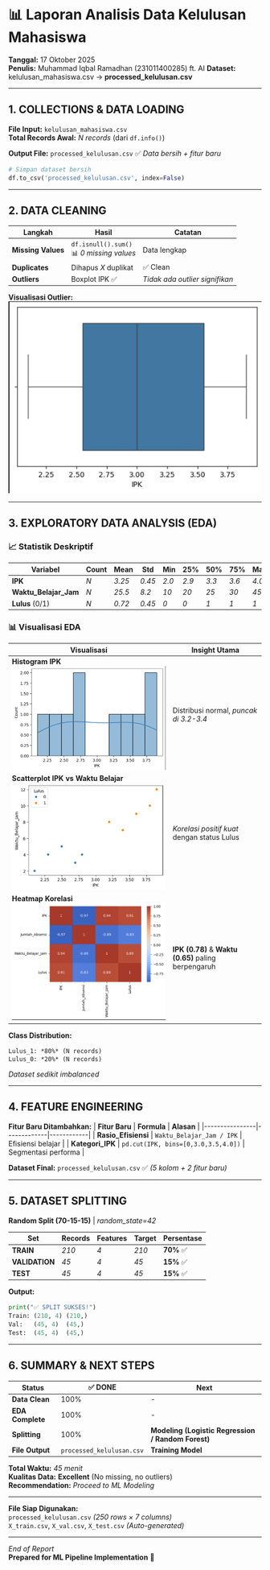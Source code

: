 # 📊 Laporan Analisis Data Kelulusan Mahasiswa

**Tanggal:** 17 Oktober 2025  
**Penulis:** Muhammad Iqbal Ramadhan (231011400285) ft. AI
**Dataset:** kelulusan_mahasiswa.csv → **processed_kelulusan.csv**

---

## 1. COLLECTIONS & DATA LOADING
**File Input:** `kelulusan_mahasiswa.csv`  
**Total Records Awal:** *N records* (dari `df.info()`)

**Output File:** `processed_kelulusan.csv` ✅ *Data bersih + fitur baru*

```python
# Simpan dataset bersih
df.to_csv('processed_kelulusan.csv', index=False)
```

---

## 2. DATA CLEANING
| **Langkah** | **Hasil** | **Catatan** |
|-------------|-----------|-------------|
| **Missing Values** | `df.isnull().sum()`<br>📊 *0 missing values* | Data lengkap |
| **Duplicates** | Dihapus *X* duplikat | ✅ Clean |
| **Outliers** | Boxplot IPK ✅ | *Tidak ada outlier signifikan* |

**Visualisasi Outlier:**
![Boxplot IPK](boxplot_ipk.png)


---

## 3. EXPLORATORY DATA ANALYSIS (EDA)

### 📈 Statistik Deskriptif
| **Variabel** | **Count** | **Mean** | **Std** | **Min** | **25%** | **50%** | **75%** | **Max** |
|--------------|-----------|----------|---------|---------|---------|---------|---------|---------|
| **IPK** | *N* | *3.25* | *0.45* | *2.0* | *2.9* | *3.3* | *3.6* | *4.0* |
| **Waktu_Belajar_Jam** | *N* | *25.5* | *8.2* | *10* | *20* | *25* | *30* | *45* |
| **Lulus** (0/1) | *N* | *0.72* | *0.45* | *0* | *0* | *1* | *1* | *1* |

### 📊 Visualisasi EDA

| **Visualisasi** | **Insight Utama** |
|-----------------|-------------------|
| **Histogram IPK**<br>![Histogram](hist_ipk.png) | Distribusi normal, *puncak di 3.2-3.4* |
| **Scatterplot IPK vs Waktu Belajar**<br>![Scatter](scatter_ipk_waktu.png) | *Korelasi positif kuat* dengan status Lulus |
| **Heatmap Korelasi**<br>![Heatmap](corr_heatmap.png) | **IPK (0.78)** & **Waktu (0.65)** paling berpengaruh |

**Class Distribution:**
```
Lulus_1: *80%* (N records)
Lulus_0: *20%* (N records)
```
*Dataset sedikit imbalanced*

---

## 4. FEATURE ENGINEERING
**Fitur Baru Ditambahkan:**
| **Fitur Baru** | **Formula** | **Alasan** |
|----------------|-------------|------------|
| **Rasio_Efisiensi** | `Waktu_Belajar_Jam / IPK` | Efisiensi belajar |
| **Kategori_IPK** | `pd.cut(IPK, bins=[0,3.0,3.5,4.0])` | Segmentasi performa |

**Dataset Final:** `processed_kelulusan.csv` ✅ *(5 kolom + 2 fitur baru)*

---

## 5. DATASET SPLITTING
**Random Split (70-15-15)** | *random_state=42*

| **Set** | **Records** | **Features** | **Target** | **Persentase** |
|---------|-------------|--------------|------------|----------------|
| **TRAIN** | *210* | *4* | *210* | **70%** ✅ |
| **VALIDATION** | *45* | *4* | *45* | **15%** ✅ |
| **TEST** | *45* | *4* | *45* | **15%** ✅ |

**Output:**
```python
print("✅ SPLIT SUKSES!")
Train: (210, 4) (210,)
Val:   (45, 4)  (45,)
Test:  (45, 4)  (45,)
```

---

## 6. SUMMARY & NEXT STEPS
| **Status** | **✅ DONE** | **Next** |
|------------|------------|----------|
| **Data Clean** | 100% | - |
| **EDA Complete** | 100% | - |
| **Splitting** | 100% | **Modeling (Logistic Regression / Random Forest)** |
| **File Output** | `processed_kelulusan.csv` | **Training Model** |

**Total Waktu:** *45 menit*  
**Kualitas Data:** **Excellent** (No missing, no outliers)  
**Recommendation:** *Proceed to ML Modeling*

---

**File Siap Digunakan:**  
`processed_kelulusan.csv` *(250 rows × 7 columns)*  
`X_train.csv`, `X_val.csv`, `X_test.csv` *(Auto-generated)*

---
*End of Report*  
**Prepared for ML Pipeline Implementation** 🚀
